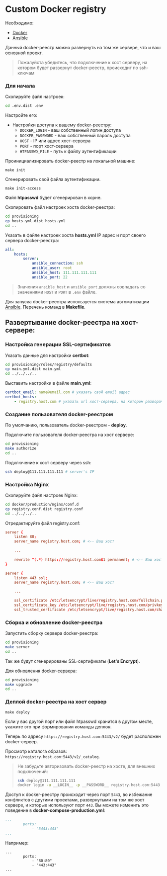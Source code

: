 # Custom Docker registry

Необходимо:
- [Docker](https://www.docker.com/)
- [Ansible](https://www.ansible.com/)

Данный docker-реестр можно развернуть на том же сервере, что и ваш основной проект.

> Пожалуйста убедитесь, что подключение к хост серверу, на котором будет развернут docker-реестр, происходит по ssh-ключам

### Для начала

Скопируйте файл настроек:

```bash
cd .env.dist .env
```

Настройте его:

- Настройки доступа к вашему docker-реестру:
  - `DOCKER_LOGIN` - ваш собственный логин доступа
  - `DOCKER_PASSWORD` - ваш собственный пароль доступа
  - `HOST` - IP или адрес хост-сервера
  - `PORT` - порт хост-сервера
  - `HTPASSWD_FILE` - путь к файлу аутентификации

Проинициализировать docker-реестр на локальной машине:

```
make init
```

Сгенерировать свой файла аутентификации.

```
make init-access
```

Файл **htpasswd** будет сгенерирован в корне.

Скопировать файл настроек хоста docker-реестра:

```bash
cd provisioning
cp hosts.yml.dist hosts.yml
cd ..
```

Указать в файле настроек хоста **hosts.yml** IP адрес и порт своего сервера docker-реестра:

```yml
all:
    hosts:
        server:
            ansible_connection: ssh
            ansible_user: root
            ansible_host: 111.111.111.111
            ansible_port: 22
```

> Значения `ansible_host` и `ansible_port` должны совпадать со значениями `HOST` и `PORT` в `.env` файле.

Для запуска docker-реестра используется система автоматизации [Ansible](https://www.ansible.com/). Перечень команд в **Makefile**.

## Развертывание docker-реестра на хост-сервере:

### Настройка генерации SSL-сертификатов

Указать данные для настройки **certbot**:

```bash
cd provisioning/roles/registry/defaults
cp main.yml.dist main.yml
cd ../../../..
```

Выставить настройки в файле **main.yml**:

```yml
certbot_email: name@email.com # указать свой email адрес
certbot_hosts:
    - registry.host.com # указать url хост-сервера, на котором разворачивается docker-реестр
```

### Создание пользователя docker-реестром

По умолчанию, пользователь docker-реестром - **deploy**.

Подключите пользователя docker-реестра на хост сервере:

```bash
cd provisioning
make authorize
cd ..
```

Подключение к хост серверу через ssh:

```bash
ssh deploy@111.111.111.111 # server's IP
```

### Настройка Nginx

Скопируйте файл настроек Nginx:

```bash
cd docker/production/nginx/conf.d
cp registry.conf.dist registry.conf
cd ../../../..
```

Отредактируйте файл registry.conf:

```conf
server {
    listen 80;
    server_name registry.host.com; # <-- Ваш хост
    
    ...

    rewrite ^(.*) https://registry.host.com$1 permanent; # <-- Ваш хост
}
```

```conf
server {
    listen 443 ssl;
    server_name registry.host.com; # <-- Ваш хост

    ...

    ssl_certificate /etc/letsencrypt/live/registry.host.com/fullchain.pem;     # <-- Ваш хост
    ssl_certificate_key /etc/letsencrypt/live/registry.host.com/privkey.pem;   # <-- Ваш хост
    ssl_trusted_certificate /etc/letsencrypt/live/registry.host.com/chain.pem; # <-- Ваш хост
```

### Сборка и обновление docker-реестра

Запустить сборку сервера docker-реестра:

```bash
cd provisioning
make server
cd ..
```

Так же будут сгенерированы SSL-сертификаты (**Let's Encrypt**).

Для обновления docker-сервера:

```bash
cd provisioning
make upgrade
cd ..
```

### Деплой docker-реестра на хост сервер

```
make deploy
```

Если у вас другой порт или файл htpasswd хранится в другом месте, укажите это при формировании команды деплоя.

Теперь по адресу `https://registry.host.com:5443/v2/` будет расположен docker-сервер. 

Просмотр каталога образов: `https://registry.host.com:5443/v2/_catalog`.

> Не забудьте авторизовать  docker-реестр на хосте, для внешних подключений:
> ```bash
> ssh deploy@111.111.111.111
> docker login -u __LOGIN__ -p __PASSWORD__ registry.host.com:5443

Доступ к docker-реестру происходит через порт `5443`, во избежание конфликтов с другими проектами, развернутыми на том же хост сервере, и которые используют порт `443`. Вы можете изменить это поведение в **docker-compose-production.yml**:

```yml
...
        ports:
            - "5443:443"
...
```

Например:

```
...
        ports:
            - "80:80"
            - "443:443"
...
```